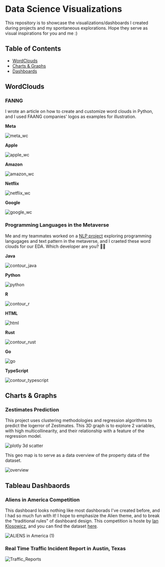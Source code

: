 # Data Science Visualizations
This repository is to showcase the visualizations/dashboards I created during projects and my spontaneous explorations. Hope they serve as visual inspirations for you and me :)

## Table of Contents
- [WordClouds](https://github.com/m3redithw/data-science-visualizations/edit/main/README.md#wordclouds)
- [Charts & Graphs](https://github.com/m3redithw/data-science-visualizations/edit/main/README.md#charts--graphs)
- [Dashboards](https://github.com/m3redithw/data-science-visualizations/edit/main/README.md#tableau-dashbaords)

## WordClouds
### FANNG
I wrote an article on how to create and customize word clouds in Python, and I used FAANG companies' logos as examples for illustration.

**Meta**

![meta_wc](https://user-images.githubusercontent.com/105242871/189498359-fc61e0cc-e6d1-4b18-8586-75d4bb338617.png)

**Apple**

![apple_wc](https://user-images.githubusercontent.com/105242871/189498292-4cc42971-c5ee-413a-aca0-d37ce950713e.png)

**Amazon**

![amazon_wc](https://user-images.githubusercontent.com/105242871/189498302-bc5bc37c-ba51-4133-83a0-cb940a047933.png)

**Netflix**

![netflix_wc](https://user-images.githubusercontent.com/105242871/189498320-f3976dab-091b-4a35-b2f4-0f894020d599.png)

**Google**

![google_wc](https://user-images.githubusercontent.com/105242871/189498324-8b0e45d2-0506-401b-ba5b-61cea41fe128.png)

### Programming Languages in the Metaverse
Me and my teammates worked on a [NLP project](https://github.com/MBM-nlp/github_classification_project) exploring programming langugages and text pattern in the metaverse, and I craeted these word clouds for our EDA. Which developer are you? :technologist:

**Java**

![contour_java](https://user-images.githubusercontent.com/105242871/189498623-70c0e389-699b-43d5-a7cc-f704592b37f7.png)

**Python**

![python](https://user-images.githubusercontent.com/105242871/189498631-77880156-2ac5-44de-9d5e-65e655ebc28b.png)

**R**

![contour_r](https://user-images.githubusercontent.com/105242871/189498656-ac836580-36ae-499d-bb6d-34d2c0327493.png)

**HTML**

![html](https://user-images.githubusercontent.com/105242871/189498669-3b24c222-f578-4b29-93a8-768ba65e86c1.png)

**Rust**

![contour_rust](https://user-images.githubusercontent.com/105242871/189498709-5ceb3767-84b3-4d61-9bbb-da14bc97c279.png)

**Go**

![go](https://user-images.githubusercontent.com/105242871/189498716-4ce05d16-2698-43b1-991a-00d48d1992f8.png)

**TypeScript**

![contour_typescript](https://user-images.githubusercontent.com/105242871/189498728-07c01b7b-6463-4059-82ea-7953ee9c5513.png)

## Charts & Graphs
### Zestimates Prediction
This project uses clustering methodologies and regression algorithms to predict the logerror of Zestimates. This 3D graph is to explore 2 variables, with high multicollinearity, and their relationship with a feature of the regression model.

![plotly 3d scatter](https://user-images.githubusercontent.com/105242871/189498981-814b93a8-5bd5-4fc2-97ad-a4aacb3971df.GIF)

This geo map is to serve as a data overview of the property data of the dataset.

![overview](https://user-images.githubusercontent.com/105242871/189499109-9736045b-85e4-4827-baad-36fb2d23cbb1.jpg)


## Tableau Dashbaords
### Aliens in America Competition
This dashboard looks nothing like most dashborads I've created before, and I had so much fun with it! I hope to emphasize the Alien theme, and to break the "traditional rules" of dashboard design. This competition is hoste by [Ian Klosowicz](https://www.linkedin.com/in/ian-klosowicz/), and you can find the dataset [here](https://app.gumroad.com/d/0fb71d07cc5cb8c46be599e272e36eed).

![ALIENS in America (1)](https://user-images.githubusercontent.com/105242871/188285210-83414795-516a-4eb7-bd57-613afce46dbe.jpg)

### Real Time Traffic Incident Report in Austin, Texas
![Traffic_Reports](https://user-images.githubusercontent.com/105242871/189498800-6d148b7d-e4cc-440b-8352-01ba07e4b39e.png)

